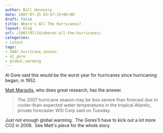 ```yaml
---
author: Bill Hennessy
date: 2007-07-25 03:57:15+00:00
draft: false
title: Where's All The Hurricanes?
layout: blog
url: /2007/07/24/wheres-all-the-hurricanes/
categories:
- Latest
tags:
- 2007_hurricane_season
- al_gore
- global_warming
---
```


Al Gore said this would be the worst year for hurricanes since hurricaning began, in 1952.

[Matt Margolis](https://www.gopbloggers.org/mt/archives/005005.php), who does great research, has the answer.


> The 2007 hurricane season may be less severe than forecast due to cooler-than-expected water temperatures in the tropical Atlantic, private forecaster WSI Corp said on Tuesday.


Just not enough global warming.  The Gores'll have to kick out a lot more CO2 in 2008.  See Matt's piece for the whole story.
